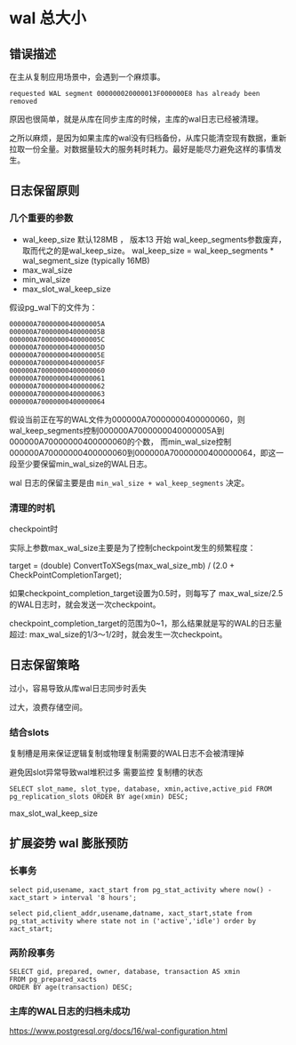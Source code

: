 # wal 总大小

## 错误描述
在主从复制应用场景中，会遇到一个麻烦事。

```
requested WAL segment 000000020000013F000000E8 has already been removed
```

原因也很简单，就是从库在同步主库的时候，主库的wal日志已经被清理。

之所以麻烦，是因为如果主库的wal没有归档备份，从库只能清空现有数据，重新拉取一份全量。对数据量较大的服务耗时耗力。最好是能尽力避免这样的事情发生。

## 日志保留原则

### 几个重要的参数
- wal_keep_size 默认128MB  ， 版本13 开始 wal_keep_segments参数废弃，取而代之的是wal_keep_size。 wal_keep_size = wal_keep_segments * wal_segment_size (typically 16MB)
- max_wal_size  
- min_wal_size
- max_slot_wal_keep_size

假设pg_wal下的文件为：

```
000000A7000000040000005A
000000A7000000040000005B
000000A7000000040000005C
000000A7000000040000005D
000000A7000000040000005E
000000A7000000040000005F
000000A70000000400000060
000000A70000000400000061
000000A70000000400000062
000000A70000000400000063
000000A70000000400000064
```

假设当前正在写的WAL文件为000000A70000000400000060，则wal_keep_segments控制000000A7000000040000005A到000000A70000000400000060的个数，
而min_wal_size控制000000A70000000400000060到000000A70000000400000064，即这一段至少要保留min_wal_size的WAL日志。

wal 日志的保留主要是由 `min_wal_size + wal_keep_segments` 决定。

### 清理的时机

checkpoint时

实际上参数max_wal_size主要是为了控制checkpoint发生的频繁程度：

target = (double) ConvertToXSegs(max_wal_size_mb) / (2.0 + CheckPointCompletionTarget);

如果checkpoint_completion_target设置为0.5时，则每写了 max_wal_size/2.5 的WAL日志时，就会发送一次checkpoint。

checkpoint_completion_target的范围为0~1，那么结果就是写的WAL的日志量超过: max_wal_size的1/3～1/2时，就会发生一次checkpoint。

## 日志保留策略

过小，容易导致从库wal日志同步时丢失

过大，浪费存储空间。

### 结合slots

复制槽是用来保证逻辑复制或物理复制需要的WAL日志不会被清理掉

避免因slot异常导致wal堆积过多 需要监控 复制槽的状态

```
SELECT slot_name, slot_type, database, xmin,active,active_pid FROM pg_replication_slots ORDER BY age(xmin) DESC;
```

max_slot_wal_keep_size

## 扩展姿势 wal 膨胀预防 

### 长事务

```
select pid,usename, xact_start from pg_stat_activity where now() - xact_start > interval '8 hours';
```

```
select pid,client_addr,usename,datname, xact_start,state from pg_stat_activity where state not in ('active','idle') order by  xact_start;
```



### 两阶段事务

```
SELECT gid, prepared, owner, database, transaction AS xmin
FROM pg_prepared_xacts
ORDER BY age(transaction) DESC;
```

### 主库的WAL日志的归档未成功

https://www.postgresql.org/docs/16/wal-configuration.html